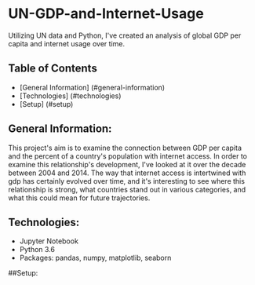 # UN-GDP-and-Internet-Usage
Utilizing UN data and Python, I've created an analysis of global GDP per capita and internet usage over time.

## Table of Contents
* [General Information] (#general-information)
* [Technologies] (#technologies)
* [Setup] (#setup)


## General Information:
This project's aim is to examine the connection between GDP per capita and the percent of a country's population with internet access. In order to examine this relationship's development, I've looked at it over the decade between 2004 and 2014. The way that internet access is intertwined with gdp has certainly evolved over time, and it's interesting to see where this relationship is strong, what countries stand out in various categories, and what this could mean for future trajectories.

## Technologies:
- Jupyter Notebook
- Python 3.6
- Packages: pandas, numpy, matplotlib, seaborn

##Setup:
